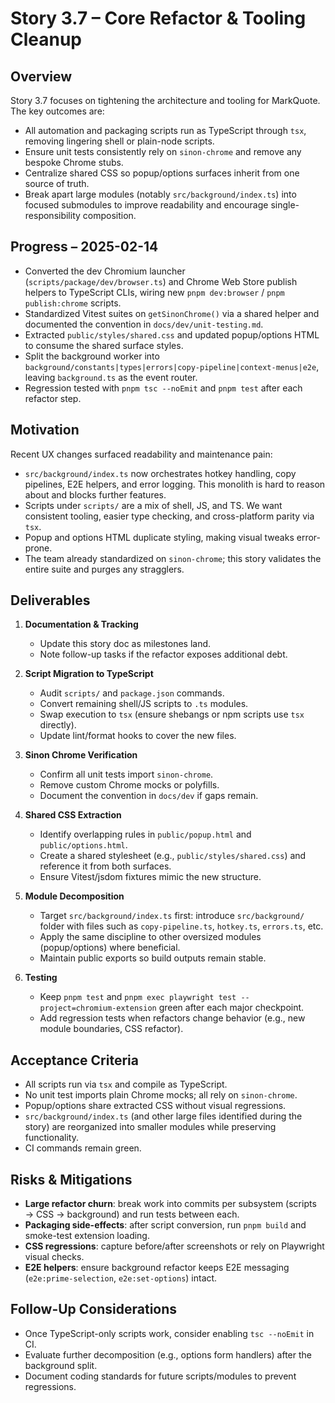 # Story 3.7 – Core Refactor & Tooling Cleanup

## Overview

Story 3.7 focuses on tightening the architecture and tooling for MarkQuote. The key outcomes are:

- All automation and packaging scripts run as TypeScript through `tsx`, removing lingering shell or plain-node scripts.
- Ensure unit tests consistently rely on `sinon-chrome` and remove any bespoke Chrome stubs.
- Centralize shared CSS so popup/options surfaces inherit from one source of truth.
- Break apart large modules (notably `src/background/index.ts`) into focused submodules to improve readability and encourage single-responsibility composition.

## Progress – 2025-02-14

- Converted the dev Chromium launcher (`scripts/package/dev/browser.ts`) and Chrome Web Store publish helpers to TypeScript CLIs, wiring new `pnpm dev:browser` / `pnpm publish:chrome` scripts.
- Standardized Vitest suites on `getSinonChrome()` via a shared helper and documented the convention in `docs/dev/unit-testing.md`.
- Extracted `public/styles/shared.css` and updated popup/options HTML to consume the shared surface styles.
- Split the background worker into `background/constants|types|errors|copy-pipeline|context-menus|e2e`, leaving `background.ts` as the event router.
- Regression tested with `pnpm tsc --noEmit` and `pnpm test` after each refactor step.

## Motivation

Recent UX changes surfaced readability and maintenance pain:

- `src/background/index.ts` now orchestrates hotkey handling, copy pipelines, E2E helpers, and error logging. This monolith is hard to reason about and blocks further features.
- Scripts under `scripts/` are a mix of shell, JS, and TS. We want consistent tooling, easier type checking, and cross-platform parity via `tsx`.
- Popup and options HTML duplicate styling, making visual tweaks error-prone.
- The team already standardized on `sinon-chrome`; this story validates the entire suite and purges any stragglers.

## Deliverables

1. **Documentation & Tracking**

   - Update this story doc as milestones land.
   - Note follow-up tasks if the refactor exposes additional debt.

2. **Script Migration to TypeScript**

   - Audit `scripts/` and `package.json` commands.
   - Convert remaining shell/JS scripts to `.ts` modules.
   - Swap execution to `tsx` (ensure shebangs or npm scripts use `tsx` directly).
   - Update lint/format hooks to cover the new files.

3. **Sinon Chrome Verification**

   - Confirm all unit tests import `sinon-chrome`.
   - Remove custom Chrome mocks or polyfills.
   - Document the convention in `docs/dev` if gaps remain.

4. **Shared CSS Extraction**

   - Identify overlapping rules in `public/popup.html` and `public/options.html`.
   - Create a shared stylesheet (e.g., `public/styles/shared.css`) and reference it from both surfaces.
   - Ensure Vitest/jsdom fixtures mimic the new structure.

5. **Module Decomposition**

   - Target `src/background/index.ts` first: introduce `src/background/` folder with files such as `copy-pipeline.ts`, `hotkey.ts`, `errors.ts`, etc.
   - Apply the same discipline to other oversized modules (popup/options) where beneficial.
   - Maintain public exports so build outputs remain stable.

6. **Testing**
   - Keep `pnpm test` and `pnpm exec playwright test --project=chromium-extension` green after each major checkpoint.
   - Add regression tests when refactors change behavior (e.g., new module boundaries, CSS refactor).

## Acceptance Criteria

- All scripts run via `tsx` and compile as TypeScript.
- No unit test imports plain Chrome mocks; all rely on `sinon-chrome`.
- Popup/options share extracted CSS without visual regressions.
- `src/background/index.ts` (and other large files identified during the story) are reorganized into smaller modules while preserving functionality.
- CI commands remain green.

## Risks & Mitigations

- **Large refactor churn**: break work into commits per subsystem (scripts → CSS → background) and run tests between each.
- **Packaging side-effects**: after script conversion, run `pnpm build` and smoke-test extension loading.
- **CSS regressions**: capture before/after screenshots or rely on Playwright visual checks.
- **E2E helpers**: ensure background refactor keeps E2E messaging (`e2e:prime-selection`, `e2e:set-options`) intact.

## Follow-Up Considerations

- Once TypeScript-only scripts work, consider enabling `tsc --noEmit` in CI.
- Evaluate further decomposition (e.g., options form handlers) after the background split.
- Document coding standards for future scripts/modules to prevent regressions.
